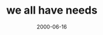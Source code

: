 ---
layout: base.njk
title : 'we all have needs' 
view_title : 'we all have needs' 
year : '2000' 
date : '2000-06-16' 
img_file : '/drawing/needs.png' 
html_file : 'needs' 
next_html : 'backref.html' 
year_order : '412' 
permalink : "title/{{html_file}}.html"
---